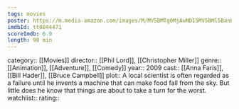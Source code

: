 ```yaml
---
tags: movies
poster: https://m.media-amazon.com/images/M/MV5BMTg0MjAwNDI5MV5BMl5BanBnXkFtZTcwODkyMzg2Mg@@._V1_SX300.jpg
imdbId: tt0844471
scoreImdb: 6.9
length: 90 min
---
```


category:: [[Movies]]
director:: [[Phil Lord]], [[Christopher Miller]]
genre:: [[Animation]], [[Adventure]], [[Comedy]]
year:: 2009
cast:: [[Anna Faris]], [[Bill Hader]], [[Bruce Campbell]]
plot:: A local scientist is often regarded as a failure until he invents a machine that can make food fall from the sky. But little does he know that things are about to take a turn for the worst.
watchlist::
rating::
